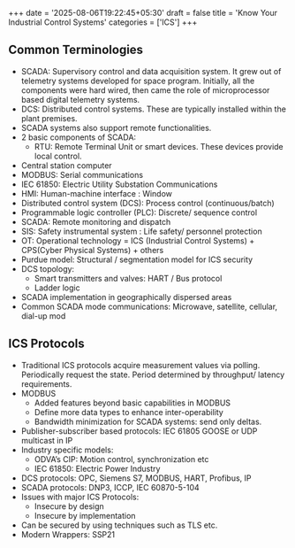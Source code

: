 +++
date = '2025-08-06T19:22:45+05:30'
draft = false
title = 'Know Your Industrial Control Systems'
categories = ['ICS']
+++
## Common Terminologies
- SCADA: Supervisory control and data acquisition system. It grew out of telemetry systems developed for space program. Initially, all the components were hard wired, then came the role of microprocessor based digital telemetry systems.
- DCS: Distributed control systems. These are typically installed within the plant premises.
- SCADA systems also support remote functionalities.
- 2 basic components of SCADA: 
  - RTU: Remote Terminal Unit or smart devices. These devices provide local control.
 - Central station computer
- MODBUS: Serial communications
- IEC 61850: Electric Utility Substation Communications
- HMI: Human-machine interface : Window
- Distributed control system (DCS): Process control (continuous/batch)
- Programmable logic controller (PLC): Discrete/ sequence control
- SCADA: Remote monitoring and dispatch
- SIS: Safety instrumental system : Life safety/ personnel protection
- OT: Operational technology = ICS (Industrial Control Systems) + CPS(Cyber Physical Systems) + others
- Purdue model: Structural / segmentation model for ICS security
- DCS topology:
  - Smart transmitters and valves: HART / Bus protocol
  - Ladder logic
- SCADA implementation in geographically dispersed areas
- Common SCADA mode communications: Microwave, satellite, cellular, dial-up mod

## ICS Protocols
- Traditional ICS protocols acquire measurement values via polling. Periodically request the state. Period determined by throughput/ latency requirements.
- MODBUS
  - Added features beyond basic capabilities in MODBUS
  - Define more data types to enhance inter-operability
  - Bandwidth minimization for SCADA systems: send only deltas.
- Publisher-subscriber based protocols: IEC 61805 GOOSE or UDP multicast in IP 
- Industry  specific models: 
  - ODVA’s CIP: Motion control, synchronization etc
  - IEC 61850: Electric Power Industry
- DCS protocols: OPC, Siemens S7, MODBUS, HART, Profibus, IP 
- SCADA protocols: DNP3, ICCP, IEC 60870-5-104
- Issues with major ICS Protocols:
  - Insecure by design
  - Insecure by implementation
- Can be secured by using techniques such as TLS etc.
- Modern Wrappers: SSP21

